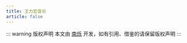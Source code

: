 ```yaml
---
title: 王力宏音乐
article: false
---
```


<script setup>
import MusicMan from '@MusicMan';
import { data } from '@source/music-man/wlh/data.ts';
const a = data;
</script>

<MusicMan :audioData=a />

::: warning 版权声明
本文由 [南烁](https://www.nanshuo.icu) 开发，如有引用、借鉴的请保留版权声明
:::
